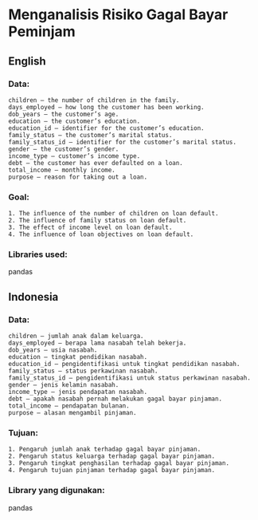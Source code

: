 # Menganalisis Risiko Gagal Bayar Peminjam

## English
### Data:

    children — the number of children in the family.
    days_employed — how long the customer has been working.
    dob_years — the customer’s age.
    education — the customer’s education.
    education_id — identifier for the customer’s education.
    family_status — the customer’s marital status.
    family_status_id — identifier for the customer’s marital status.
    gender — the customer’s gender.
    income_type — customer’s income type.
    debt — the customer has ever defaulted on a loan.
    total_income — monthly income.
    purpose — reason for taking out a loan.

### Goal:

    1. The influence of the number of children on loan default.
    2. The influence of family status on loan default.
    3. The effect of income level on loan default.
    4. The influence of loan objectives on loan default.
    
### Libraries used:

pandas

## Indonesia
### Data:

    children — jumlah anak dalam keluarga.
    days_employed — berapa lama nasabah telah bekerja.
    dob_years — usia nasabah.
    education — tingkat pendidikan nasabah.
    education_id — pengidentifikasi untuk tingkat pendidikan nasabah.
    family_status — status perkawinan nasabah.
    family_status_id — pengidentifikasi untuk status perkawinan nasabah.
    gender — jenis kelamin nasabah.
    income_type — jenis pendapatan nasabah.
    debt — apakah nasabah pernah melakukan gagal bayar pinjaman.
    total_income — pendapatan bulanan.
    purpose — alasan mengambil pinjaman.

### Tujuan:

    1. Pengaruh jumlah anak terhadap gagal bayar pinjaman.
    2. Pengaruh status keluarga terhadap gagal bayar pinjaman.
    3. Pengaruh tingkat penghasilan terhadap gagal bayar pinjaman.
    4. Pengaruh tujuan pinjaman terhadap gagal bayar pinjaman.

### Library yang digunakan:
pandas
